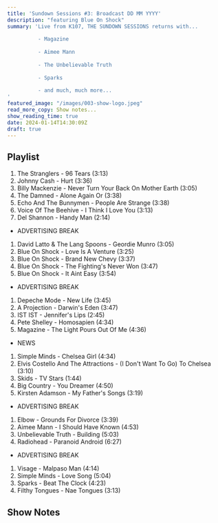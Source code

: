 ```yaml
---
title: 'Sundown Sessions #3: Broadcast DD MM YYYY'
description: "featuring Blue On Shock"
summary: 'Live from K107, THE SUNDOWN SESSIONS returns with...
 
          - Magazine
                    
          - Aimee Mann 
          
          - The Unbelievable Truth
          
          - Sparks
          
          - and much, much more...
'
featured_image: "/images/003-show-logo.jpeg"
read_more_copy: Show notes...
show_reading_time: true
date: 2024-01-14T14:30:09Z
draft: true
---
```


## Playlist

1. The Stranglers - 96 Tears (3:13)
2. Johnny Cash - Hurt (3:36)
3. Billy Mackenzie - Never Turn Your Back On Mother Earth (3:05)
4. The Damned - Alone Again Or (3:38)
5. Echo And The Bunnymen - People Are Strange (3:38)
6. Voice Of The Beehive - I Think I Love You (3:13)
7. Del Shannon - Handy Man (2:14)

- ADVERTISING BREAK

1. David Latto & The Lang Spoons - Geordie Munro (3:05)
2. Blue On Shock - Love Is A Venture (3:25)
3. Blue On Shock - Brand New Chevy (3:37)
4. Blue On Shock - The Fighting's Never Won (3:47)
5. Blue On Shock - It Aint Easy (3:54)

- ADVERTISING BREAK

1. Depeche Mode - New Life (3:45)
2. A Projection - Darwin's Eden (3:47)
3. IST IST - Jennifer's Lips (2:45)
4. Pete Shelley - Homosapien (4:34)
5. Magazine - The Light Pours Out Of Me (4:36)

- NEWS

1. Simple Minds - Chelsea Girl (4:34)
2. Elvis Costello And The Attractions - (I Don't Want To Go) To Chelsea (3:10)
3. Skids - TV Stars (1:44)
4. Big Country - You Dreamer (4:50)
5. Kirsten Adamson - My Father's Songs (3:19)

- ADVERTISING BREAK

1. Elbow - Grounds For Divorce (3:39)
2. Aimee Mann - I Should Have Known (4:53)
3. Unbelievable Truth - Building (5:03)
4. Radiohead - Paranoid Android (6:27)

- ADVERTISING BREAK

1. Visage - Malpaso Man (4:14)
2. Simple Minds - Love Song (5:04)
3. Sparks - Beat The Clock (4:23)
4. Filthy Tongues - Nae Tongues (3:13)

## Show Notes 